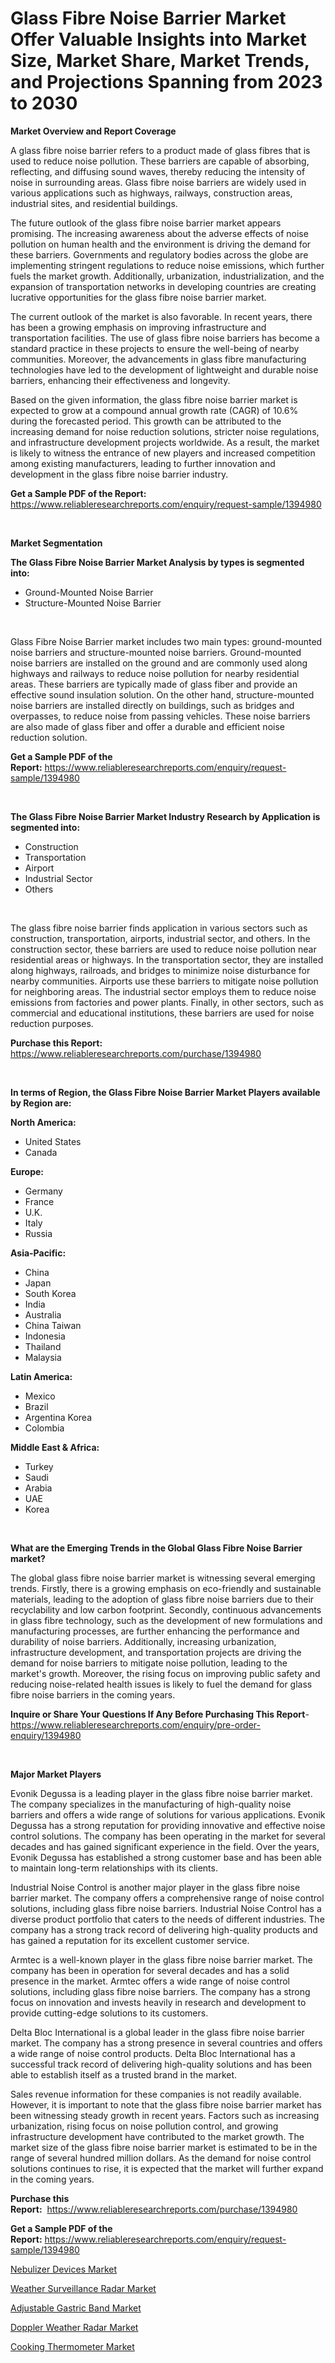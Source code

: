<p><h1>Glass Fibre Noise Barrier Market Offer Valuable Insights into Market Size, Market Share, Market Trends, and Projections Spanning from 2023 to 2030</h1></p><p><strong>Market Overview and Report Coverage</strong></p>
<p><p>A glass fibre noise barrier refers to a product made of glass fibres that is used to reduce noise pollution. These barriers are capable of absorbing, reflecting, and diffusing sound waves, thereby reducing the intensity of noise in surrounding areas. Glass fibre noise barriers are widely used in various applications such as highways, railways, construction areas, industrial sites, and residential buildings.</p><p>The future outlook of the glass fibre noise barrier market appears promising. The increasing awareness about the adverse effects of noise pollution on human health and the environment is driving the demand for these barriers. Governments and regulatory bodies across the globe are implementing stringent regulations to reduce noise emissions, which further fuels the market growth. Additionally, urbanization, industrialization, and the expansion of transportation networks in developing countries are creating lucrative opportunities for the glass fibre noise barrier market.</p><p>The current outlook of the market is also favorable. In recent years, there has been a growing emphasis on improving infrastructure and transportation facilities. The use of glass fibre noise barriers has become a standard practice in these projects to ensure the well-being of nearby communities. Moreover, the advancements in glass fibre manufacturing technologies have led to the development of lightweight and durable noise barriers, enhancing their effectiveness and longevity.</p><p>Based on the given information, the glass fibre noise barrier market is expected to grow at a compound annual growth rate (CAGR) of 10.6% during the forecasted period. This growth can be attributed to the increasing demand for noise reduction solutions, stricter noise regulations, and infrastructure development projects worldwide. As a result, the market is likely to witness the entrance of new players and increased competition among existing manufacturers, leading to further innovation and development in the glass fibre noise barrier industry.</p></p>
<p><strong>Get a Sample PDF of the Report:</strong> <a href="https://www.reliableresearchreports.com/enquiry/request-sample/1394980">https://www.reliableresearchreports.com/enquiry/request-sample/1394980</a></p>
<p>&nbsp;</p>
<p><strong>Market Segmentation</strong></p>
<p><strong>The Glass Fibre Noise Barrier Market Analysis by types is segmented into:</strong></p>
<p><ul><li>Ground-Mounted Noise Barrier</li><li>Structure-Mounted Noise Barrier</li></ul></p>
<p>&nbsp;</p>
<p><p>Glass Fibre Noise Barrier market includes two main types: ground-mounted noise barriers and structure-mounted noise barriers. Ground-mounted noise barriers are installed on the ground and are commonly used along highways and railways to reduce noise pollution for nearby residential areas. These barriers are typically made of glass fiber and provide an effective sound insulation solution. On the other hand, structure-mounted noise barriers are installed directly on buildings, such as bridges and overpasses, to reduce noise from passing vehicles. These noise barriers are also made of glass fiber and offer a durable and efficient noise reduction solution.</p></p>
<p><strong>Get a Sample PDF of the Report:</strong>&nbsp;<a href="https://www.reliableresearchreports.com/enquiry/request-sample/1394980">https://www.reliableresearchreports.com/enquiry/request-sample/1394980</a></p>
<p>&nbsp;</p>
<p><strong>The Glass Fibre Noise Barrier Market Industry Research by Application is segmented into:</strong></p>
<p><ul><li>Construction</li><li>Transportation</li><li>Airport</li><li>Industrial Sector</li><li>Others</li></ul></p>
<p>&nbsp;</p>
<p><p>The glass fibre noise barrier finds application in various sectors such as construction, transportation, airports, industrial sector, and others. In the construction sector, these barriers are used to reduce noise pollution near residential areas or highways. In the transportation sector, they are installed along highways, railroads, and bridges to minimize noise disturbance for nearby communities. Airports use these barriers to mitigate noise pollution for neighboring areas. The industrial sector employs them to reduce noise emissions from factories and power plants. Finally, in other sectors, such as commercial and educational institutions, these barriers are used for noise reduction purposes.</p></p>
<p><strong>Purchase this Report:</strong>&nbsp; <a href="https://www.reliableresearchreports.com/purchase/1394980">https://www.reliableresearchreports.com/purchase/1394980</a></p>
<p>&nbsp;</p>
<p><strong>In terms of Region, the Glass Fibre Noise Barrier Market Players available by Region are:</strong></p>
<p>
    <p> <strong> North America: </strong>
        <ul>
            <li>United States</li>
            <li>Canada</li>
        </ul>
        </p> 
    <p> <strong> Europe: </strong>
        <ul>
            <li>Germany</li>
            <li>France</li>
            <li>U.K.</li>
            <li>Italy</li>
            <li>Russia</li>
        </ul>
        </p> 
    <p> <strong> Asia-Pacific: </strong>
        <ul>
            <li>China</li>
            <li>Japan</li>
            <li>South Korea</li>
            <li>India</li>
            <li>Australia</li>
            <li>China Taiwan</li>
            <li>Indonesia</li>
            <li>Thailand</li>
            <li>Malaysia</li>
        </ul>
        </p> 
    <p> <strong> Latin America: </strong>
        <ul>
            <li>Mexico</li>
            <li>Brazil</li>
            <li>Argentina Korea</li>
            <li>Colombia</li>
        </ul>
        </p> 
    <p> <strong> Middle East & Africa: </strong>
        <ul>
            <li>Turkey</li>
            <li>Saudi</li>
            <li>Arabia</li>
            <li>UAE</li>
            <li>Korea</li>
        </ul>
    </p>
    </p>
<p>&nbsp;</p>
<p><strong>What are the Emerging Trends in the Global Glass Fibre Noise Barrier market?</strong></p>
<p><p>The global glass fibre noise barrier market is witnessing several emerging trends. Firstly, there is a growing emphasis on eco-friendly and sustainable materials, leading to the adoption of glass fibre noise barriers due to their recyclability and low carbon footprint. Secondly, continuous advancements in glass fibre technology, such as the development of new formulations and manufacturing processes, are further enhancing the performance and durability of noise barriers. Additionally, increasing urbanization, infrastructure development, and transportation projects are driving the demand for noise barriers to mitigate noise pollution, leading to the market's growth. Moreover, the rising focus on improving public safety and reducing noise-related health issues is likely to fuel the demand for glass fibre noise barriers in the coming years.</p></p>
<p><strong>Inquire or Share Your Questions If Any Before Purchasing This Report</strong>- <a href="https://www.reliableresearchreports.com/enquiry/pre-order-enquiry/1394980">https://www.reliableresearchreports.com/enquiry/pre-order-enquiry/1394980</a></p>
<p>&nbsp;</p>
<p><strong>Major Market Players</strong></p>
<p><p>Evonik Degussa is a leading player in the glass fibre noise barrier market. The company specializes in the manufacturing of high-quality noise barriers and offers a wide range of solutions for various applications. Evonik Degussa has a strong reputation for providing innovative and effective noise control solutions. The company has been operating in the market for several decades and has gained significant experience in the field. Over the years, Evonik Degussa has established a strong customer base and has been able to maintain long-term relationships with its clients.</p><p>Industrial Noise Control is another major player in the glass fibre noise barrier market. The company offers a comprehensive range of noise control solutions, including glass fibre noise barriers. Industrial Noise Control has a diverse product portfolio that caters to the needs of different industries. The company has a strong track record of delivering high-quality products and has gained a reputation for its excellent customer service.</p><p>Armtec is a well-known player in the glass fibre noise barrier market. The company has been in operation for several decades and has a solid presence in the market. Armtec offers a wide range of noise control solutions, including glass fibre noise barriers. The company has a strong focus on innovation and invests heavily in research and development to provide cutting-edge solutions to its customers.</p><p>Delta Bloc International is a global leader in the glass fibre noise barrier market. The company has a strong presence in several countries and offers a wide range of noise control products. Delta Bloc International has a successful track record of delivering high-quality solutions and has been able to establish itself as a trusted brand in the market.</p><p>Sales revenue information for these companies is not readily available. However, it is important to note that the glass fibre noise barrier market has been witnessing steady growth in recent years. Factors such as increasing urbanization, rising focus on noise pollution control, and growing infrastructure development have contributed to the market growth. The market size of the glass fibre noise barrier market is estimated to be in the range of several hundred million dollars. As the demand for noise control solutions continues to rise, it is expected that the market will further expand in the coming years.</p></p>
<p><strong>Purchase this Report:</strong>&nbsp;&nbsp;<a href="https://www.reliableresearchreports.com/purchase/1394980">https://www.reliableresearchreports.com/purchase/1394980</a></p>
<p></p>
<p><strong>Get a Sample PDF of the Report:</strong>&nbsp;<a href="https://www.reliableresearchreports.com/enquiry/request-sample/1394980">https://www.reliableresearchreports.com/enquiry/request-sample/1394980</a></p>
<p><p><a href="https://medium.com/@alaynagrant2023/nebulizer-devices-market-size-cagr-trends-2024-2030-aa70316f238b">Nebulizer Devices Market</a></p><p><a href="https://www.linkedin.com/pulse/weather-surveillance-radar-market-research-report-unlocks-4ypqe/">Weather Surveillance Radar Market</a></p><p><a href="https://medium.com/@dexterhayes2023/adjustable-gastric-band-market-size-cagr-trends-2024-2030-a88d66a570a1">Adjustable Gastric Band Market</a></p><p><a href="https://www.linkedin.com/pulse/doppler-weather-radar-market-insights-players-forecast-till-z6a7e/">Doppler Weather Radar Market</a></p><p><a href="https://www.linkedin.com/pulse/cooking-thermometer-market-size-2023-2030-global-i2d0e/">Cooking Thermometer Market</a></p></p>